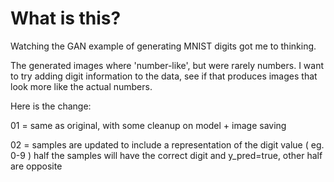 What is this?
=============

Watching the GAN example of generating MNIST digits got me to thinking.

The generated images where 'number-like', but were rarely numbers.
I want to try adding digit information to the data, see if that produces 
images that look more like the actual numbers.

Here is the change:  

01 = same as original, with some cleanup on model + image saving

02 = samples are updated to include a representation of the digit value ( eg. 0-9 )
    half the samples will have the correct digit and y_pred=true, other half are opposite

